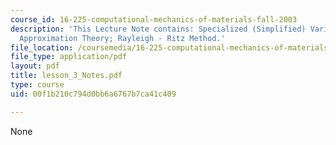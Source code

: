 ```yaml
---
course_id: 16-225-computational-mechanics-of-materials-fall-2003
description: 'This Lecture Note contains: Specialized (Simplified) Variational Principles;
  Approximation Theory; Rayleigh - Ritz Method.'
file_location: /coursemedia/16-225-computational-mechanics-of-materials-fall-2003/00f1b210c794d0bb6a6767b7ca41c409_lesson_3_Notes.pdf
file_type: application/pdf
layout: pdf
title: lesson_3_Notes.pdf
type: course
uid: 00f1b210c794d0bb6a6767b7ca41c409

---
```

None